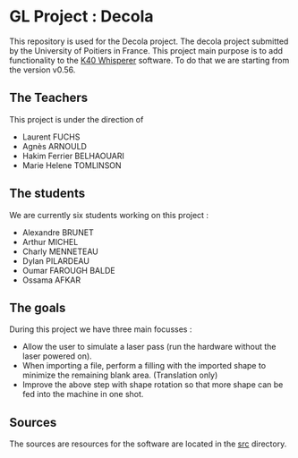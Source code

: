 # GL Project : Decola 

This repository is used for the Decola project. 
The decola project submitted by the University of Poitiers in France. This project main purpose is to add functionality to the [K40 Whisperer](https://www.scorchworks.com/K40whisperer/k40whisperer.html) software. To do that we are starting from the version v0.56.

## The Teachers
This project is under the direction of 
- Laurent FUCHS
- Agnès ARNOULD
- Hakim Ferrier BELHAOUARI
- Marie Helene TOMLINSON

## The students 
We are currently six students working on this project :
- Alexandre BRUNET
- Arthur MICHEL
- Charly MENNETEAU
- Dylan PILARDEAU
- Oumar FAROUGH BALDE
- Ossama AFKAR

## The goals 
During this project we have three main focusses :
- Allow the user to simulate a laser pass (run the hardware without the laser powered on).
- When importing a file, perform a filling with the imported shape to minimize the remaining blank area. (Translation only)
- Improve the above step with shape rotation so that more shape can be fed into the machine in one shot.

## Sources
The sources are resources for the software are located in the [src](https://github.com/Alexandre-Brunet-UTP/K40-Decola/tree/master/src) directory.

